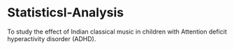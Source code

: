 # Statisticsl-Analysis
To study the effect of Indian classical music in children with Attention deficit hyperactivity disorder (ADHD).
